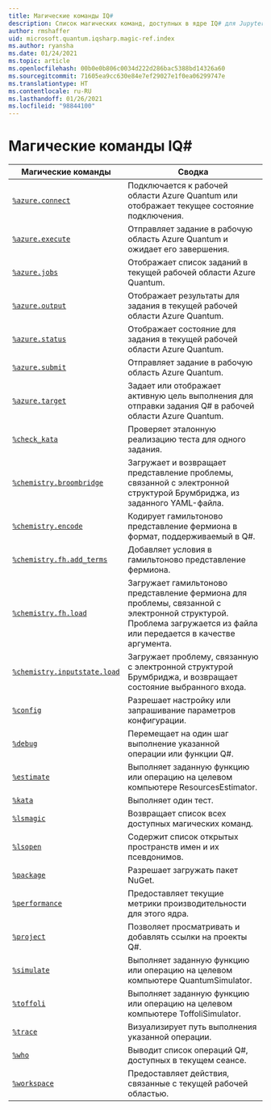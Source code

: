 ```yaml
---
title: Магические команды IQ#
description: Список магических команд, доступных в ядре IQ# для Jupyter.
author: rmshaffer
uid: microsoft.quantum.iqsharp.magic-ref.index
ms.author: ryansha
ms.date: 01/24/2021
ms.topic: article
ms.openlocfilehash: 00b0e0b806c0034d222d286bac5388bd14326a60
ms.sourcegitcommit: 71605ea9cc630e84e7ef29027e1f0ea06299747e
ms.translationtype: HT
ms.contentlocale: ru-RU
ms.lasthandoff: 01/26/2021
ms.locfileid: "98844100"
---
```

# <a name="iq-magic-commands"></a>Магические команды IQ#
| Магические команды | Сводка |
|---------------|---------|
| [`%azure.connect`](xref:microsoft.quantum.iqsharp.magic-ref.azure.connect) | Подключается к рабочей области Azure Quantum или отображает текущее состояние подключения. |
| [`%azure.execute`](xref:microsoft.quantum.iqsharp.magic-ref.azure.execute) | Отправляет задание в рабочую область Azure Quantum и ожидает его завершения. |
| [`%azure.jobs`](xref:microsoft.quantum.iqsharp.magic-ref.azure.jobs) | Отображает список заданий в текущей рабочей области Azure Quantum. |
| [`%azure.output`](xref:microsoft.quantum.iqsharp.magic-ref.azure.output) | Отображает результаты для задания в текущей рабочей области Azure Quantum. |
| [`%azure.status`](xref:microsoft.quantum.iqsharp.magic-ref.azure.status) | Отображает состояние для задания в текущей рабочей области Azure Quantum. |
| [`%azure.submit`](xref:microsoft.quantum.iqsharp.magic-ref.azure.submit) | Отправляет задание в рабочую область Azure Quantum. |
| [`%azure.target`](xref:microsoft.quantum.iqsharp.magic-ref.azure.target) | Задает или отображает активную цель выполнения для отправки задания Q# в рабочей области Azure Quantum. |
| [`%check_kata`](xref:microsoft.quantum.iqsharp.magic-ref.check_kata) | Проверяет эталонную реализацию теста для одного задания. |
| [`%chemistry.broombridge`](xref:microsoft.quantum.iqsharp.magic-ref.chemistry.broombridge) | Загружает и возвращает представление проблемы, связанной с электронной структурой Брумбриджа, из заданного YAML-файла. |
| [`%chemistry.encode`](xref:microsoft.quantum.iqsharp.magic-ref.chemistry.encode) | Кодирует гамильтоново представление фермиона в формат, поддерживаемый в Q#. |
| [`%chemistry.fh.add_terms`](xref:microsoft.quantum.iqsharp.magic-ref.chemistry.fh.add_terms) | Добавляет условия в гамильтоново представление фермиона. |
| [`%chemistry.fh.load`](xref:microsoft.quantum.iqsharp.magic-ref.chemistry.fh.load) | Загружает гамильтоново представление фермиона для проблемы, связанной с электронной структурой. Проблема загружается из файла или передается в качестве аргумента. |
| [`%chemistry.inputstate.load`](xref:microsoft.quantum.iqsharp.magic-ref.chemistry.inputstate.load) | Загружает проблему, связанную с электронной структурой Брумбриджа, и возвращает состояние выбранного входа. |
| [`%config`](xref:microsoft.quantum.iqsharp.magic-ref.config) | Разрешает настройку или запрашивание параметров конфигурации. |
| [`%debug`](xref:microsoft.quantum.iqsharp.magic-ref.debug) | Перемещает на один шаг выполнение указанной операции или функции Q#. |
| [`%estimate`](xref:microsoft.quantum.iqsharp.magic-ref.estimate) | Выполняет заданную функцию или операцию на целевом компьютере ResourcesEstimator. |
| [`%kata`](xref:microsoft.quantum.iqsharp.magic-ref.kata) | Выполняет один тест. |
| [`%lsmagic`](xref:microsoft.quantum.iqsharp.magic-ref.lsmagic) | Возвращает список всех доступных магических команд. |
| [`%lsopen`](xref:microsoft.quantum.iqsharp.magic-ref.lsopen) | Содержит список открытых пространств имен и их псевдонимов. |
| [`%package`](xref:microsoft.quantum.iqsharp.magic-ref.package) | Разрешает загружать пакет NuGet. |
| [`%performance`](xref:microsoft.quantum.iqsharp.magic-ref.performance) | Предоставляет текущие метрики производительности для этого ядра. |
| [`%project`](xref:microsoft.quantum.iqsharp.magic-ref.project) | Позволяет просматривать и добавлять ссылки на проекты Q#. |
| [`%simulate`](xref:microsoft.quantum.iqsharp.magic-ref.simulate) | Выполняет заданную функцию или операцию на целевом компьютере QuantumSimulator. |
| [`%toffoli`](xref:microsoft.quantum.iqsharp.magic-ref.toffoli) | Выполняет заданную функцию или операцию на целевом компьютере ToffoliSimulator. |
| [`%trace`](xref:microsoft.quantum.iqsharp.magic-ref.trace) | Визуализирует путь выполнения указанной операции. |
| [`%who`](xref:microsoft.quantum.iqsharp.magic-ref.who) | Выводит список операций Q#, доступных в текущем сеансе. |
| [`%workspace`](xref:microsoft.quantum.iqsharp.magic-ref.workspace) | Предоставляет действия, связанные с текущей рабочей областью. |
